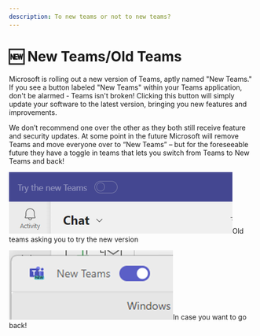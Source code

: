 ```yaml
---
description: To new teams or not to new teams?
---
```


# 🆕 New Teams/Old Teams

Microsoft is rolling out a new version of Teams, aptly named "New Teams." If you see a button labeled "New Teams" within your Teams application, don't be alarmed - Teams isn't broken! Clicking this button will simply update your software to the latest version, bringing you new features and improvements.

We don’t recommend one over the other as they both still receive feature and security updates. At some point in the future Microsoft will remove Teams and move everyone over to “New Teams” – but for the foreseeable future they have a toggle in teams that lets you switch from Teams to New Teams and back!

![](<../../../../.gitbook/assets/image (4).png>)Old teams asking you to try the new version

![](<../../../../.gitbook/assets/image (2) (1).png>)In case you want to go back!
